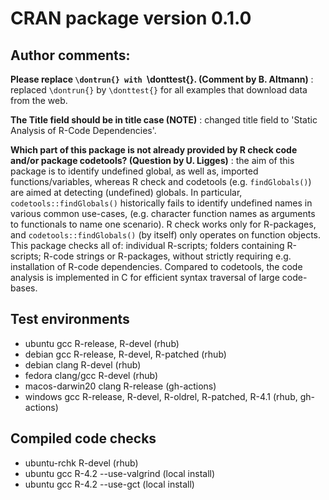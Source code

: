 # CRAN package version 0.1.0

## Author comments:

**Please replace `\dontrun{} with `\donttest{}. (Comment by B. Altmann)**
: replaced `\dontrun{}` by `\donttest{}` for all examples that download data from the web.

**The Title field should be in title case (NOTE)**
: changed title field to 'Static Analysis of R-Code Dependencies'.

**Which part of this package is not already provided by R check code and/or package codetools? (Question by U. Ligges)**
: the aim of this package is to identify undefined global, as well as, imported functions/variables, whereas R check and codetools (e.g. `findGlobals()`) are aimed at detecting (undefined) globals. In particular, `codetools::findGlobals()` historically fails to identify undefined names in various common use-cases, (e.g. character function names as arguments to functionals to name one scenario). R check works only for R-packages, and  `codetools::findGlobals()` (by itself) only operates on function objects. This package checks all of: individual R-scripts; folders containing R-scripts; R-code strings or R-packages, without strictly requiring e.g. installation of R-code dependencies. Compared to codetools, the code analysis is implemented in C for efficient syntax traversal of large code-bases.

## Test environments

* ubuntu gcc R-release, R-devel (rhub)
* debian gcc R-release, R-devel, R-patched (rhub)
* debian clang R-devel (rhub)
* fedora clang/gcc R-devel (rhub)
* macos-darwin20 clang R-release (gh-actions)
* windows gcc R-release, R-devel, R-oldrel, R-patched, R-4.1 (rhub, gh-actions)

## Compiled code checks

* ubuntu-rchk R-devel (rhub)
* ubuntu gcc R-4.2 --use-valgrind (local install)
* ubuntu gcc R-4.2 --use-gct (local install)
